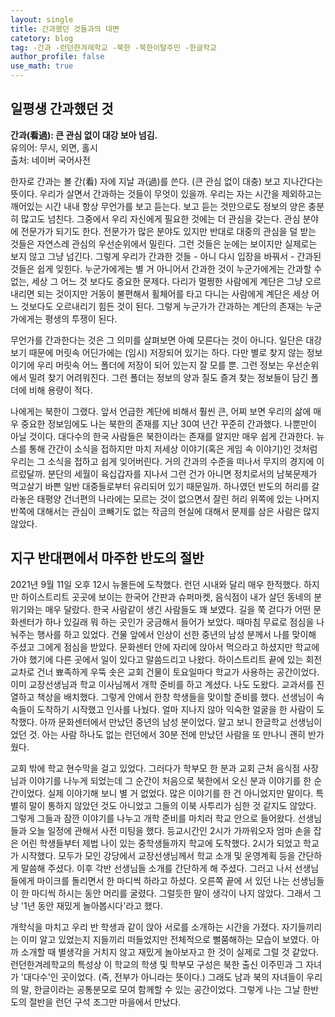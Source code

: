 ```yaml
---
layout: single
title: 간과했던 것들과의 대면
catetory: blog
tag: -간과 -런던한겨레학교 -북한 -북한이탈주민 -한글학교
author_profile: false
use_math: true
---
```


## **일평생 간과했던 것**

**간과(看過): 큰 관심 없이 대강 보아 넘김.**  
유의어: 무시, 외면, 홀시  
출처: 네이버 국어사전

한자로 간과는 볼 간(看) 자에 지날 과(過)를 쓴다. (큰 관심 없이 대충) 보고 지나간다는 뜻이다. 우리가 살면서 간과하는 것들이 무엇이 있을까. 우리는 자는 시간을 제외하고는 깨어있는 시간 내내 항상 무언가를 보고 듣는다. 보고 듣는 것만으로도 정보의 양은 충분히 많고도 넘친다. 그중에서 우리 자신에게 필요한 것에는 더 관심을 갖는다. 관심 분야에 전문가가 되기도 한다. 전문가가 많은 분야도 있지만 반대로 대중의 관심을 덜 받는 것들은 자연스레 관심의 우선순위에서 밀린다. 그런 것들은 눈에는 보이지만 실제로는 보지 않고 그냥 넘긴다. 그렇게 우리가 간과한 것들 - 아니 다시 입장을 바꿔서 - 간과된 것들은 쉽게 잊힌다. 누군가에게는 별 거 아니어서 간과한 것이 누군가에게는 간과할 수 없는, 세상 그 어느 것 보다도 중요한 문제다. 다리가 멀쩡한 사람에게 계단은 그냥 오르내리면 되는 것이지만 거동이 불편해서 휠체어를 타고 다니는 사람에게 계단은 세상 어느 것보다도 오르내리기 힘든 것이 된다. 그렇게 누군가가 간과하는 계단의 존재는 누군가에게는 평생의 투쟁이 된다.

무언가를 간과한다는 것은 그 의미를 살펴보면 아예 모른다는 것이 아니다. 일단은 대강 보기 때문에 머릿속 어딘가에는 (임시) 저장되어 있기는 하다. 다만 별로 찾지 않는 정보이기에 우리 머릿속 어느 폴더에 저장이 되어 있는지 잘 모를 뿐. 그런 정보는 우선순위에서 밀려 찾기 어려워진다. 그런 폴더는 정보의 양과 질도 즐겨 찾는 정보들이 담긴 폴더에 비해 용량이 적다.

나에게는 북한이 그랬다. 앞서 언급한 계단에 비해서 훨씬 큰, 어찌 보면 우리의 삶에 매우 중요한 정보임에도 나는 북한의 존재를 지난 30여 년간 꾸준히 간과했다. 나뿐만이 아닐 것이다. 대다수의 한국 사람들은 북한이라는 존재를 알지만 매우 쉽게 간과한다. 뉴스를 통해 간간이 소식을 접하지만 마치 저세상 이야기(혹은 게임 속 이야기)인 것처럼 우리는 그 소식을 접하고 쉽게 잊어버린다. 거의 간과의 수준을 떠나서 무지의 경지에 이르렀달까. 분단의 세월이 육십갑자를 지나서 그런 건가 아니면 정치로서의 남북문제가 먹고살기 바쁜 일반 대중들로부터 유리되어 있기 때문일까. 하나였던 반도의 허리를 갈라놓은 태평양 건너편의 나라에는 모르는 것이 없으면서 잘린 허리 위쪽에 있는 나머지 반쪽에 대해서는 관심이 코빼기도 없는 작금의 현실에 대해서 문제를 삼은 사람은 많지 않았다. 


## **지구 반대편에서 마주한 반도의 절반**

2021년 9월 11일 오후 12시 뉴몰든에 도착했다. 런던 시내와 달리 매우 한적했다. 하지만 하이스트리트 곳곳에 보이는 한국어 간판과 슈퍼마켓, 음식점이 내가 살던 동네의 분위기와는 매우 달랐다. 한국 사람같이 생긴 사람들도 꽤 보였다. 길을 쭉 걷다가 어떤 문화센터가 하나 있길래 뭐 하는 곳인가 궁금해서 들어가 보았다. 때마침 무료로 점심을 나눠주는 행사를 하고 있었다. 건물 앞에서 인상이 선한 중년의 남성 분께서 나를 맞이해 주셨고 그에게 점심을 받았다. 문화센터 안에 자리에 앉아서 먹으라고 하셨지만 학교에 가야 했기에 다른 곳에서 일이 있다고 말씀드리고 나왔다. 하이스트리트 끝에 있는 회전교차로 건너 뾰족하게 우뚝 솟은 교회 건물이 토요일마다 학교가 사용하는 공간이었다. 이미 교장선생님과 학교 이사님께서 개학 준비를 하고 계셨다. 나도 도왔다. 교과서를 진열하고 책상을 배치했다. 그렇게 안에서 한창 학생들을 맞이할 준비를 했다. 선생님이 속속들이 도착하기 시작했고 인사를 나눴다. 얼마 지나지 않아 익숙한 얼굴을 한 사람이 도착했다. 아까 문화센터에서 만났던 중년의 남성 분이었다. 알고 보니 한글학교 선생님이었던 것. 아는 사람 하나도 없는 런던에서 30분 전에 만났던 사람을 또 만나니 괜히 반가웠다.

교회 밖에 학교 현수막을 걸고 있었다. 그러다가 학부모 한 분과 교회 근처 음식점 사장님과 이야기를 나누게 되었는데 그 순간이 처음으로 북한에서 오신 분과 이야기를 한 순간이었다. 실제 이야기해 보니 별 거 없었다. 많은 이야기를 한 건 아니었지만 말이다. 특별히 말이 통하지 않았던 것도 아니었고 그들의 이북 사투리가 심한 것 같지도 않았다. 그렇게 그들과 잠깐 이야기를 나누고 개학 준비를 마치러 학교 안으로 들어왔다. 선생님들과 오늘 일정에 관해서 사전 미팅을 했다. 등교시간인 2시가 가까워오자 엄마 손을 잡은 어린 학생들부터 제법 나이 있는 중학생들까지 학교에 도착했다. 2시가 되었고 학교가 시작했다. 모두가 모인 강당에서 교장선생님께서 학교 소개 및 운영계획 등을 간단하게 말씀해 주셨다. 이후 각반 선생님들 소개를 간단하게 해 주셨다. 그러고 나서 선생님들에게 마이크를 돌리면서 한 마디씩 하라고 하셨다. 오른쪽 끝에 서 있던 나는 선생님들이 한 마디씩 하시는 동안 머리를 굴렸다. 그럴듯한 말이 생각이 나지 않았다. 그래서 그냥 '1년 동안 재밌게 놀아봅시다'라고 했다. 

개학식을 마치고 우리 반 학생과 같이 앉아 서로를 소개하는 시간을 가졌다. 자기들끼리는 이미 알고 있었는지 지들끼리 떠들었지만 전체적으로 뻘쭘해하는 모습이 보였다. 아까 소개할 때 별생각을 거치지 않고 재밌게 놀아보자고 한 것이 실제로 그럴 것 같았다. 런던한겨레학교의 특성상 이 학교의 학생 및 학부모 구성은 북한 출신 이주민과 그 자녀가 '대다수'인 곳이었다. (즉, 전부가 아니라는 뜻이다.) 그래도 남과 북의 자녀들이 우리의 말, 한글이라는 공통분모로 모여 함께할 수 있는 공간이었다. 그렇게 나는 그날 한반도의 절반을 런던 구석 조그만 마을에서 만났다.